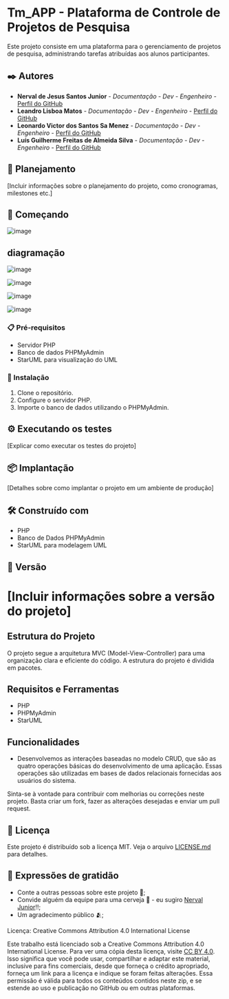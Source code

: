 # Tm_APP - Plataforma de Controle de Projetos de Pesquisa

Este projeto consiste em uma plataforma para o gerenciamento de projetos de pesquisa, administrando tarefas atribuídas aos alunos participantes.

## ✒️ Autores

* **Nerval de Jesus Santos Junior** - *Documentação - Dev - Engenheiro* - [Perfil do GitHub](https://github.com/nervaljunior)
* **Leandro Lisboa Matos** - *Documentação - Dev - Engenheiro* - [Perfil do GitHub]()
* **Leonardo Victor dos Santos Sa Menez** - *Documentação - Dev - Engenheiro* - [Perfil do GitHub]()
* **Luís Guilherme Freitas de Almeida Silva** - *Documentação - Dev - Engenheiro* - [Perfil do GitHub]()

## 📌 Planejamento

[Incluir informações sobre o planejamento do projeto, como cronogramas, milestones etc.]

## 🚀 Começando

![image](https://github.com/nervaljunior/Tm_APP/assets/108685222/3ba78979-8ccf-43c3-adff-0f2b4b1940f6)

## diagramação 

![image](https://github.com/nervaljunior/Tm_APP/assets/108685222/e5595794-6143-4e0a-9d93-1520077fc02d)

![image](https://github.com/nervaljunior/Tm_APP/assets/108685222/71fb01be-f888-475e-b75f-3e9519760788)

![image](https://github.com/nervaljunior/Tm_APP/assets/108685222/0f9872d0-f640-4062-9065-d5ea9fbfa8ec)

![image](https://github.com/nervaljunior/Tm_APP/assets/108685222/d5e54d51-a00e-4fe9-bfdf-6ac87ce23c50)

### 📋 Pré-requisitos

- Servidor PHP
- Banco de dados PHPMyAdmin
- StarUML para visualização do UML

### 🔧 Instalação

1. Clone o repositório.
2. Configure o servidor PHP.
3. Importe o banco de dados utilizando o PHPMyAdmin.

## ⚙️ Executando os testes

[Explicar como executar os testes do projeto]

## 📦 Implantação

[Detalhes sobre como implantar o projeto em um ambiente de produção]

## 🛠️ Construído com

- PHP
- Banco de Dados PHPMyAdmin
- StarUML para modelagem UML

## 📌 Versão

# [Incluir informações sobre a versão do projeto]

## Estrutura do Projeto

O projeto segue a arquitetura MVC (Model-View-Controller) para uma organização clara e eficiente do código. A estrutura do projeto é dividida em pacotes.

## Requisitos e Ferramentas

- PHP
- PHPMyAdmin
- StarUML

## Funcionalidades

- Desenvolvemos as interações baseadas no modelo CRUD, que são as quatro operações básicas do desenvolvimento de uma aplicação. Essas operações são utilizadas em bases de dados relacionais fornecidas aos usuários do sistema.

Sinta-se à vontade para contribuir com melhorias ou correções neste projeto. Basta criar um fork, fazer as alterações desejadas e enviar um pull request.

## 📄 Licença

Este projeto é distribuído sob a licença MIT. Veja o arquivo [LICENSE.md](https://github.com/nervaljunior/Tm_APP/blob/main/LICENSE.md) para detalhes.

## 🎁 Expressões de gratidão

* Conte a outras pessoas sobre este projeto 📢;
* Convide alguém da equipe para uma cerveja 🍺 - eu sugiro [Nerval Junior](https://github.com/nervaljunior)!!;
* Um agradecimento público 🫂;

Licença: Creative Commons Attribution 4.0 International License

Este trabalho está licenciado sob a Creative Commons Attribution 4.0 International License. Para ver uma cópia desta licença, visite [CC BY 4.0](https://creativecommons.org/licenses/by/4.0/legalcode.en). Isso significa que você pode usar, compartilhar e adaptar este material, inclusive para fins comerciais, desde que forneça o crédito apropriado, forneça um link para a licença e indique se foram feitas alterações. Essa permissão é válida para todos os conteúdos contidos neste zip, e se estende ao uso e publicação no GitHub ou em outras plataformas.
